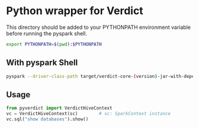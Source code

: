 # Python wrapper for Verdict

This directory should be added to your PYTHONPATH environment variable before
running the pyspark shell.

```bash
export PYTHONPATH=$(pwd):$PYTHONPATH
```

## With pyspark Shell

```bash
pyspark --driver-class-path target/verdict-core-(version)-jar-with-dependencies.jar
```

## Usage

```python
from pyverdict import VerdictHiveContext
vc = VerdictHiveContext(sc)        # sc: SparkContext instance
vc.sql("show databases").show()
```

